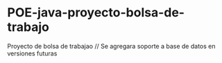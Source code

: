 # POE-java-proyecto-bolsa-de-trabajo
Proyecto de bolsa de trabajao // Se agregara soporte a base de datos en versiones futuras
